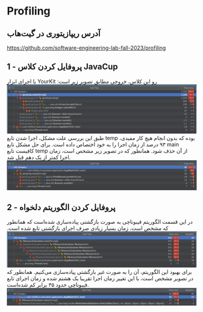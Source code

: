 # Profiling

## آدرس ریپازیتوری در گیت‌هاب
https://github.com/software-engineering-lab-fall-2023/profiling

## 1 - پروفایل کردن کلاس JavaCup
با اجرای ابزار YourKit رو این کلاس، خروجی مطابق تصویر زیر است:
![img.png](images/profile-test-before.png)
طبق این بررسی علت مشکل، اجرا شدن تابع temp بوده که بدون انجام هیچ کار مفیدی، ۹۳ درصد از زمان اجرا را به خود اختصاص داده است. برای حل مشکل تابع main کافیست تابع temp از آن حذف شود.
همانطور که در تصویر زیر مشخص است، زمان اجرا کمتر از یک دهم قبل شد.
![img.png](images/profile-test-after.png)

## 2 - پروفایل کردن الگوریتم دلخواه
در این قسمت الگوریتم فیبوناچی به صورت بازگشتی پیاده‌سازی شده‌است که همانطور که مشخص است، زمان بسیار زیادی صرف اجرای بازگشتی تابع شده است.
![img.png](images/fibonacci-before.png)
برای بهبود این الگوریتم، آن را به صورت غیر بازگشتی پیاده‌سازی می‌کنیم. همانطور که در تصویر مشخص است، با این تغییر زمان اجرا تقریبا یک هشتم شده و زمان اجرای تابع فیبوناچی حدود ۳۵ برابر کم شده‌است.
![img.png](images/fibonacci-after.png)